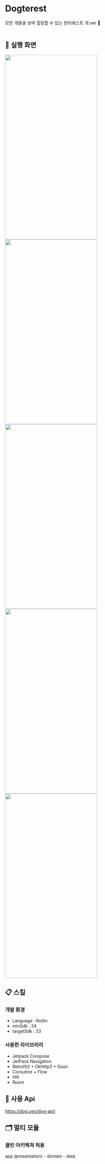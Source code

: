 # Dogterest
모든 개들을 보며 힐링할 수 있는 핀터레스트 개.ver 🐶
<br><br>

## 📱 실행 화면
<img src="https://github.com/xxria17/Dogterest/assets/41279544/4ce399ba-a55e-414f-adeb-e79a16d0efd2" width="300" height="600"/>
<img src="https://github.com/xxria17/Dogterest/assets/41279544/f9f2e3b6-f70e-4a0d-addf-f1ccb3875994" width="300" height="600"/>
<img src="https://github.com/xxria17/Dogterest/assets/41279544/5b108c23-d8b4-4113-86c7-21c45495f284" width="300" height="600"/>
<img src="https://github.com/xxria17/Dogterest/assets/41279544/0043b269-d86f-4513-84f6-4307e0b1972a" width="300" height="600"/>
<img src="https://github.com/xxria17/Dogterest/assets/41279544/db6a77b8-0ea7-4864-8e11-aed325533774" width="300" height="600"/>


## 📋 스킬
### 개발 환경
- Language : Kotlin
- minSdk : 24
- targetSdk : 33
### 사용한 라이브러리
- Jetpack Compose
- JetPack Navigation
- Retrofit2 + OkHttp3 + Gson
- Coroutine + Flow
- Hilt
- Room

## 🐶 사용 Api
https://dog.ceo/dog-api/

## 🗂 멀티 모듈
### 클린 아키텍쳐 적용
app (presentation) - domain - data
